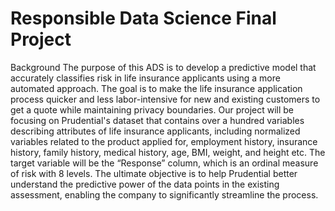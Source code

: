 # Responsible Data Science Final Project

Background
The purpose of this ADS is to develop a predictive model that accurately classifies risk in life insurance applicants using a more automated approach. The goal is to make the life insurance application process quicker and less labor-intensive for new and existing customers to get a quote while maintaining privacy boundaries. Our project will be focusing on Prudential's dataset that contains over a hundred variables describing attributes of life insurance applicants, including normalized variables related to the product applied for, employment history, insurance history, family history, medical history, age, BMI, weight, and height etc. The target variable will be the “Response” column, which is an ordinal measure of risk with 8 levels. The ultimate objective is to help Prudential better understand the predictive power of the data points in the existing assessment, enabling the company to significantly streamline the process.
